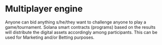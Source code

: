 # Multiplayer engine

Anyone can bid anything s/he/they want to challenge anyone to play a game/tournament. Solana smart contracts (programs) based on the results will distribute the digital assets accordingly among participants. This can be used for Marketing and/or Betting purposes.
